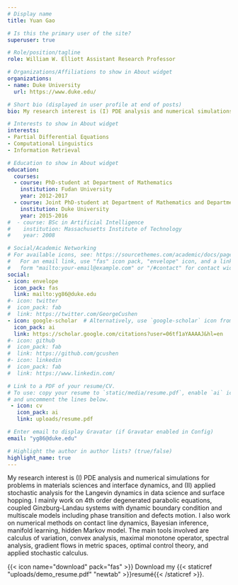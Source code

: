 ```yaml
---
# Display name
title: Yuan Gao

# Is this the primary user of the site?
superuser: true

# Role/position/tagline
role: William W. Elliott Assistant Research Professor

# Organizations/Affiliations to show in About widget
organizations:
- name: Duke University
  url: https://www.duke.edu/

# Short bio (displayed in user profile at end of posts)
bio: My research interest is (I) PDE analysis and numerical simulations for problems in materials sciences and interface dynamics, and (II) applied stochastic analysis for the Langevin dynamics in data science and surface hopping.

# Interests to show in About widget
interests:
- Partial Differential Equations
- Computational Linguistics
- Information Retrieval

# Education to show in About widget
education:
  courses:
  - course: PhD-student at Department of Mathematics
    institution: Fudan University
    year: 2012-2017
  - course: Joint PhD-student at Department of Mathematics and Department of Physics
    institution: Duke University
    year: 2015-2016
#  - course: BSc in Artificial Intelligence
#    institution: Massachusetts Institute of Technology
#    year: 2008

# Social/Academic Networking
# For available icons, see: https://sourcethemes.com/academic/docs/page-builder/#icons
#   For an email link, use "fas" icon pack, "envelope" icon, and a link in the
#   form "mailto:your-email@example.com" or "/#contact" for contact widget.
social:
- icon: envelope
  icon_pack: fas
  link: mailto:yg86@duke.edu
#- icon: twitter
#  icon_pack: fab
#  link: https://twitter.com/GeorgeCushen
- icon: google-scholar  # Alternatively, use `google-scholar` icon from `ai` icon pack
  icon_pack: ai
  link: https://scholar.google.com/citations?user=06tf1aYAAAAJ&hl=en
#- icon: github
#  icon_pack: fab
#  link: https://github.com/gcushen
#- icon: linkedin
#  icon_pack: fab
#  link: https://www.linkedin.com/

# Link to a PDF of your resume/CV.
# To use: copy your resume to `static/media/resume.pdf`, enable `ai` icons in `params.toml`, 
# and uncomment the lines below.
 - icon: cv
   icon_pack: ai
   link: uploads/resume.pdf

# Enter email to display Gravatar (if Gravatar enabled in Config)
email: "yg86@duke.edu"

# Highlight the author in author lists? (true/false)
highlight_name: true
---
```


My research interest is (I) PDE analysis and numerical simulations for problems in materials sciences and interface dynamics, and (II) applied stochastic analysis for the Langevin dynamics in data science and surface hopping. I mainly work on 4th order degenerated parabolic equations, coupled Ginzburg-Landau systems with dynamic boundary condition and multiscale models including phase transition and defects motion. I also work on numerical methods on contact line dynamics, Bayesian inference, manifold learning, hidden Markov model. The main tools involved are calculus of variation, convex analysis, maximal monotone operator, spectral analysis, gradient flows in metric spaces, optimal control theory, and applied stochastic calculus.


{{< icon name="download" pack="fas" >}} Download my {{< staticref "uploads/demo_resume.pdf" "newtab" >}}resumé{{< /staticref >}}.
